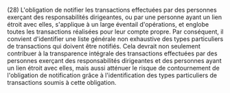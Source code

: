(28) L'obligation de notifier les transactions effectuées par des personnes exerçant des responsabilités dirigeantes, ou par une personne ayant un lien étroit avec elles, s'applique à un large éventail d'opérations, et englobe toutes les transactions réalisées pour leur compte propre. Par conséquent, il convient d'identifier une liste générale non exhaustive des types particuliers de transactions qui doivent être notifiés. Cela devrait non seulement contribuer à la transparence intégrale des transactions effectuées par des personnes exerçant des responsabilités dirigeantes et des personnes ayant un lien étroit avec elles, mais aussi atténuer le risque de contournement de l'obligation de notification grâce à l'identification des types particuliers de transactions soumis à cette obligation.